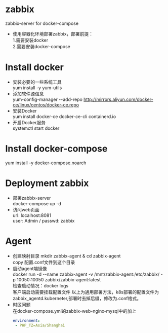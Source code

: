 # zabbix
zabbix-server for docker-compose  

* 使用容器化环境部署zabbix，部署前提：  
1.需要安装docker  
2.需要安装docker-compose  
# Install docker  
* 安装必要的一些系统工具  
  yum install -y yum-utils  
* 添加软件源信息  
  yum-config-manager --add-repo http://mirrors.aliyun.com/docker-ce/linux/centos/docker-ce.repo  
* 安装Docker  
  yum install docker-ce docker-ce-cli containerd.io  
* 开启Docker服务  
  systemctl start docker  
# Install docker-compose  
  yum install -y docker-compose.noarch  
# Deployment zabbix  
* 部署zabbix-server  
  docker-compose up -d  
* 访问web页面  
  url: localhost:8081  
  user: Admin / passwd: zabbix  
# Agent  
* 创建映射目录
  mkdir zabbix-agent & cd zabbix-agent  
  copy 配置.conf文件到这个目录  
* 启动agent端镜像  
  docker run -d --name zabbix-agent  -v /mnt/zabbix-agent:/etc/zabbix/ -p 10050:10050 zabbix/zabbix-agent:latest  
  检查启动情况：docker logs  
  客户端启动需要挂载配置文件 以上为通用部署方法，k8s部署的配置文件为zabbix_agentd.kuberneter,部署时去掉后缀，修改为.conf格式。  
* 时区问题  
  在docker-compose.yml的zabbix-web-nginx-mysql中的加上  
  ```yaml  
  environment:  
   - PHP_TZ=Asia/Shanghai  
  ```  
